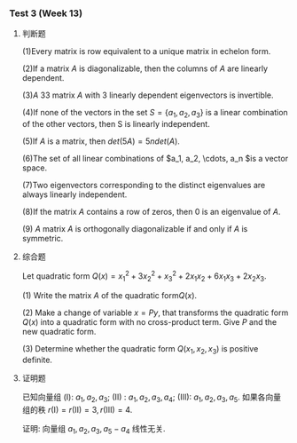 ### Test 3 (Week 13)

1. 判断题 

   (1)Every matrix is row equivalent to a unique matrix in echelon form. 

   (2)If a matrix $A$ is diagonalizable, then the columns of $A$ are linearly dependent. 

   (3)$A$ 33 matrix $A$ with 3 linearly dependent eigenvectors is invertible. 

   (4)If none of the vectors in the set $S=\left\{a_1, a_2, a_3\right\}$ is a linear combination of the other vectors, then S is linearly independent.

   (5)If $A$ is a  matrix, then $det(5A)=5n det(A)$. 

   (6)The set of all linear combinations of $a_1, a_2, \cdots, a_n $is a vector space. 

   (7)Two eigenvectors corresponding to the distinct eigenvalues are always linearly independent.

   (8)If the matrix $A$ contains a row of zeros, then 0 is an eigenvalue of $A$.

   (9) $A$ matrix $A$ is orthogonally diagonalizable if and only if $A$ is symmetric. 




2. 综合题

   Let quadratic form $Q(x)=x_1^2+3 x_2^2+x_3^2+2 x_1 x_2+6 x_1 x_3+2 x_2 x_3$.

    (1) Write the matrix $A$ of the quadratic form$Q(x)$.

    (2) Make a change of variable $x=Py$, that transforms the quadratic form $Q(x)$ into a quadratic form with no cross-product term. Give $P$ and the new quadratic form.

    (3) Determine whether the quadratic form $Q\left(x_1, x_2, x_3\right)$ is positive definite.







3. 证明题

   已知向量组 (I): $a_1, a_2, a_3 ;$ (II) : $a_1, a_2, a_3, a_4 ;$ (III): $a_1, a_2, a_3, a_5$. 如果各向量组的秩 $r(\mathrm{I})=r(\mathrm{II})=3, r( \mathrm{III})=4$.
   
   证明: 向量组 $a_1, a_2, a_3, a_5-a_4$ 线性无关.
